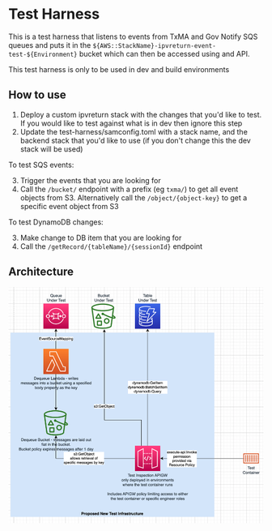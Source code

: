 # Test Harness

This is a test harness that listens to events from TxMA and Gov Notify SQS queues and puts it in the `${AWS::StackName}-ipvreturn-event-test-${Environment}` bucket which can then be accessed using and API.

This test harness is only to be used in dev and build environments

## How to use
1. Deploy a custom ipvreturn stack with the changes that you'd like to test. If you would like to test against what is in dev then ignore this step
2. Update the test-harness/samconfig.toml with a stack name, and the backend stack that you'd like to use (if you don't change this the dev stack will be used)

To test SQS events:

3. Trigger the events that you are looking for 
4. Call the `/bucket/` endpoint with a prefix (eg `txma/`) to get all event objects from S3. Alternatively call the `/object/{object-key}` to get a specific event object from S3

To test DynamoDB changes:

3. Make change to DB item that you are looking for
4. Call the `/getRecord/{tableName}/{sessionId}` endpoint

## Architecture
![Architecture diagram](./docs/test-harness.png)
